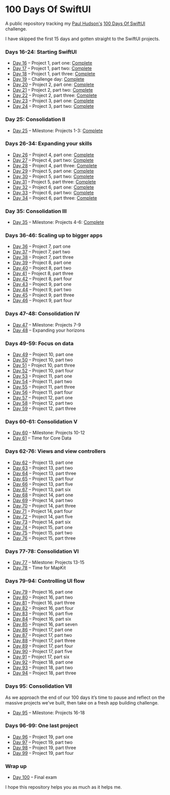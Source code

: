 # 100 Days Of SwiftUI

A public repository tracking my [Paul Hudson's][paul-hudson-twitter]
[100 Days Of SwiftUI][100-days-of-swiftui] challenge.

I have skipped the first 15 days and gotten straight to the SwiftUI projects.



### Days 16-24: Starting SwiftUI

* [Day 16][day-016] – Project 1, part one:        [Complete][day-016-tag]
* [Day 17][day-017] – Project 1, part two:        [Complete][day-017-tag]
* [Day 18][day-018] – Project 1, part three:      [Complete][day-018-tag]
* [Day 19][day-019] – Challenge day:              [Complete][day-019-tag]
* [Day 20][day-020] – Project 2, part one:        [Complete][day-020-tag]
* [Day 21][day-021] – Project 2, part two:        [Complete][day-021-tag]
* [Day 22][day-022] – Project 2, part three:      [Complete][day-022-tag]
* [Day 23][day-023] – Project 3, part one:        [Complete][day-023-tag]
* [Day 24][day-024] – Project 3, part two:        [Complete][day-024-tag]



### Day 25: Consolidation II

* [Day 25][day-025] – Milestone: Projects 1-3:    [Complete][day-025-tag]

### Days 26-34: Expanding your skills

* [Day 26][day-026] – Project 4, part one:        [Complete][day-026-tag]
* [Day 27][day-027] – Project 4, part two:        [Complete][day-027-tag]
* [Day 28][day-028] – Project 4, part three:      [Complete][day-028-tag]
* [Day 29][day-029] – Project 5, part one:        [Complete][day-029-tag]
* [Day 30][day-030] – Project 5, part two:        [Complete][day-030-tag]
* [Day 31][day-031] – Project 5, part three:      [Complete][day-031-tag]
* [Day 32][day-032] – Project 6, part one:        [Complete][day-032-tag]
* [Day 33][day-033] – Project 6, part two:        [Complete][day-033-tag]
* [Day 34][day-034] – Project 6, part three:      [Complete][day-034-tag]



### Day 35: Consolidation III

* [Day 35][day-035] – Milestone: Projects 4-6:    [Complete][day-035-tag]



### Days 36-46: Scaling up to bigger apps

* [Day 36][day-036] – Project 7, part one
* [Day 37][day-037] – Project 7, part two
* [Day 38][day-038] – Project 7, part three
* [Day 39][day-039] – Project 8, part one
* [Day 40][day-040] – Project 8, part two
* [Day 41][day-041] – Project 8, part three
* [Day 42][day-042] – Project 8, part four
* [Day 43][day-043] – Project 9, part one
* [Day 44][day-044] – Project 9, part two
* [Day 45][day-045] – Project 9, part three
* [Day 46][day-046] – Project 9, part four

### Days 47-48: Consolidation IV

* [Day 47][day-047] – Milestone: Projects 7-9
* [Day 48][day-048] – Expanding your horizons



### Days 49-59: Focus on data

* [Day 49][day-049] – Project 10, part one
* [Day 50][day-050] – Project 10, part two
* [Day 51][day-051] – Project 10, part three
* [Day 52][day-052] – Project 10, part four
* [Day 53][day-053] – Project 11, part one
* [Day 54][day-054] – Project 11, part two
* [Day 55][day-055] – Project 11, part three
* [Day 56][day-056] – Project 11, part four
* [Day 57][day-057] – Project 12, part one
* [Day 58][day-058] – Project 12, part two
* [Day 59][day-059] – Project 12, part three



### Days 60-61: Consolidation V

* [Day 60][day-060] – Milestone: Projects 10-12
* [Day 61][day-061] – Time for Core Data



### Days 62-76: Views and view controllers

* [Day 62][day-062] – Project 13, part one
* [Day 63][day-063] – Project 13, part two
* [Day 64][day-064] – Project 13, part three
* [Day 65][day-065] – Project 13, part four
* [Day 66][day-066] – Project 13, part five
* [Day 67][day-067] – Project 13, part six
* [Day 68][day-068] – Project 14, part one
* [Day 69][day-069] – Project 14, part two
* [Day 70][day-070] – Project 14, part three
* [Day 71][day-071] – Project 14, part four
* [Day 72][day-072] – Project 14, part five
* [Day 73][day-073] – Project 14, part six
* [Day 74][day-074] – Project 15, part one
* [Day 75][day-075] – Project 15, part two
* [Day 76][day-076] – Project 15, part three



### Days 77-78: Consolidation VI

* [Day 77][day-077] – Milestone: Projects 13-15
* [Day 78][day-078] – Time for MapKit



### Days 79-94: Controlling UI flow

* [Day 79][day-079] – Project 16, part one
* [Day 80][day-080] – Project 16, part two
* [Day 81][day-081] – Project 16, part three
* [Day 82][day-082] – Project 16, part four
* [Day 83][day-083] – Project 16, part five
* [Day 84][day-084] – Project 16, part six
* [Day 85][day-085] – Project 16, part seven
* [Day 86][day-086] – Project 17, part one
* [Day 87][day-087] – Project 17, part two
* [Day 88][day-088] – Project 17, part three
* [Day 89][day-089] – Project 17, part four
* [Day 90][day-090] – Project 17, part five
* [Day 91][day-091] – Project 17, part six
* [Day 92][day-092] – Project 18, part one
* [Day 93][day-093] – Project 18, part two
* [Day 94][day-094] – Project 18, part three



### Days 95: Consolidation VII
As we approach the end of our 100 days it’s time to pause and reflect on the massive projects we’ve built, then take on a fresh app building challenge.

* [Day 95][day-095] – Milestone: Projects 16-18



### Days 96-99: One last project

* [Day 96][day-096] – Project 19, part one
* [Day 97][day-097] – Project 19, part two
* [Day 98][day-098] – Project 19, part three
* [Day 99][day-099] – Project 19, part four



### Wrap up

* [Day 100][day-100] – Final exam

I hope this repository helps you as much as it helps me.

[//]: # (Twitter)

[paul-hudson-twitter]: https://twitter.com/twostraws

[//]: # (Hacking With Swift)

[100-days-of-swiftui]: https://www.hackingwithswift.com/100/swiftui/
[day-016]: https://www.hackingwithswift.com/100/swiftui/16 (100 Days Of SwiftUI - Day 16 - Hacking With Swift)
[day-017]: https://www.hackingwithswift.com/100/swiftui/17 (100 Days Of SwiftUI - Day 17 - Hacking With Swift)
[day-018]: https://www.hackingwithswift.com/100/swiftui/18 (100 Days Of SwiftUI - Day 18 - Hacking With Swift)
[day-019]: https://www.hackingwithswift.com/100/swiftui/19 (100 Days Of SwiftUI - Day 19 - Hacking With Swift)
[day-020]: https://www.hackingwithswift.com/100/swiftui/20 (100 Days Of SwiftUI - Day 20 - Hacking With Swift)
[day-021]: https://www.hackingwithswift.com/100/swiftui/21 (100 Days Of SwiftUI - Day 21 - Hacking With Swift)
[day-022]: https://www.hackingwithswift.com/100/swiftui/22 (100 Days Of SwiftUI - Day 22 - Hacking With Swift)
[day-023]: https://www.hackingwithswift.com/100/swiftui/23 (100 Days Of SwiftUI - Day 23 - Hacking With Swift)
[day-024]: https://www.hackingwithswift.com/100/swiftui/24 (100 Days Of SwiftUI - Day 24 - Hacking With Swift)
[day-025]: https://www.hackingwithswift.com/100/swiftui/25 (100 Days Of SwiftUI - Day 25 - Hacking With Swift)
[day-026]: https://www.hackingwithswift.com/100/swiftui/26 (100 Days Of SwiftUI - Day 26 - Hacking With Swift)
[day-027]: https://www.hackingwithswift.com/100/swiftui/27 (100 Days Of SwiftUI - Day 27 - Hacking With Swift)
[day-028]: https://www.hackingwithswift.com/100/swiftui/28 (100 Days Of SwiftUI - Day 28 - Hacking With Swift)
[day-029]: https://www.hackingwithswift.com/100/swiftui/29 (100 Days Of SwiftUI - Day 29 - Hacking With Swift)
[day-030]: https://www.hackingwithswift.com/100/swiftui/30 (100 Days Of SwiftUI - Day 30 - Hacking With Swift)
[day-031]: https://www.hackingwithswift.com/100/swiftui/31 (100 Days Of SwiftUI - Day 31 - Hacking With Swift)
[day-032]: https://www.hackingwithswift.com/100/swiftui/32 (100 Days Of SwiftUI - Day 32 - Hacking With Swift)
[day-033]: https://www.hackingwithswift.com/100/swiftui/33 (100 Days Of SwiftUI - Day 33 - Hacking With Swift)
[day-034]: https://www.hackingwithswift.com/100/swiftui/34 (100 Days Of SwiftUI - Day 34 - Hacking With Swift)
[day-035]: https://www.hackingwithswift.com/100/swiftui/35 (100 Days Of SwiftUI - Day 35 - Hacking With Swift)
[day-036]: https://www.hackingwithswift.com/100/swiftui/36 (100 Days Of SwiftUI - Day 36 - Hacking With Swift)
[day-037]: https://www.hackingwithswift.com/100/swiftui/37 (100 Days Of SwiftUI - Day 37 - Hacking With Swift)
[day-038]: https://www.hackingwithswift.com/100/swiftui/38 (100 Days Of SwiftUI - Day 38 - Hacking With Swift)
[day-039]: https://www.hackingwithswift.com/100/swiftui/39 (100 Days Of SwiftUI - Day 39 - Hacking With Swift)
[day-040]: https://www.hackingwithswift.com/100/swiftui/40 (100 Days Of SwiftUI - Day 40 - Hacking With Swift)
[day-041]: https://www.hackingwithswift.com/100/swiftui/41 (100 Days Of SwiftUI - Day 41 - Hacking With Swift)
[day-042]: https://www.hackingwithswift.com/100/swiftui/42 (100 Days Of SwiftUI - Day 42 - Hacking With Swift)
[day-043]: https://www.hackingwithswift.com/100/swiftui/43 (100 Days Of SwiftUI - Day 43 - Hacking With Swift)
[day-044]: https://www.hackingwithswift.com/100/swiftui/44 (100 Days Of SwiftUI - Day 44 - Hacking With Swift)
[day-045]: https://www.hackingwithswift.com/100/swiftui/45 (100 Days Of SwiftUI - Day 45 - Hacking With Swift)
[day-046]: https://www.hackingwithswift.com/100/swiftui/46 (100 Days Of SwiftUI - Day 46 - Hacking With Swift)
[day-047]: https://www.hackingwithswift.com/100/swiftui/47 (100 Days Of SwiftUI - Day 47 - Hacking With Swift)
[day-048]: https://www.hackingwithswift.com/100/swiftui/48 (100 Days Of SwiftUI - Day 48 - Hacking With Swift)
[day-049]: https://www.hackingwithswift.com/100/swiftui/49 (100 Days Of SwiftUI - Day 49 - Hacking With Swift)
[day-050]: https://www.hackingwithswift.com/100/swiftui/50 (100 Days Of SwiftUI - Day 50 - Hacking With Swift)
[day-051]: https://www.hackingwithswift.com/100/swiftui/51 (100 Days Of SwiftUI - Day 51 - Hacking With Swift)
[day-052]: https://www.hackingwithswift.com/100/swiftui/52 (100 Days Of SwiftUI - Day 52 - Hacking With Swift)
[day-053]: https://www.hackingwithswift.com/100/swiftui/53 (100 Days Of SwiftUI - Day 53 - Hacking With Swift)
[day-054]: https://www.hackingwithswift.com/100/swiftui/54 (100 Days Of SwiftUI - Day 54 - Hacking With Swift)
[day-055]: https://www.hackingwithswift.com/100/swiftui/55 (100 Days Of SwiftUI - Day 55 - Hacking With Swift)
[day-056]: https://www.hackingwithswift.com/100/swiftui/56 (100 Days Of SwiftUI - Day 56 - Hacking With Swift)
[day-057]: https://www.hackingwithswift.com/100/swiftui/57 (100 Days Of SwiftUI - Day 57 - Hacking With Swift)
[day-058]: https://www.hackingwithswift.com/100/swiftui/58 (100 Days Of SwiftUI - Day 58 - Hacking With Swift)
[day-059]: https://www.hackingwithswift.com/100/swiftui/59 (100 Days Of SwiftUI - Day 59 - Hacking With Swift)
[day-060]: https://www.hackingwithswift.com/100/swiftui/60 (100 Days Of SwiftUI - Day 60 - Hacking With Swift)
[day-061]: https://www.hackingwithswift.com/100/swiftui/61 (100 Days Of SwiftUI - Day 61 - Hacking With Swift)
[day-062]: https://www.hackingwithswift.com/100/swiftui/62 (100 Days Of SwiftUI - Day 62 - Hacking With Swift)
[day-063]: https://www.hackingwithswift.com/100/swiftui/63 (100 Days Of SwiftUI - Day 63 - Hacking With Swift)
[day-064]: https://www.hackingwithswift.com/100/swiftui/64 (100 Days Of SwiftUI - Day 64 - Hacking With Swift)
[day-065]: https://www.hackingwithswift.com/100/swiftui/65 (100 Days Of SwiftUI - Day 65 - Hacking With Swift)
[day-066]: https://www.hackingwithswift.com/100/swiftui/66 (100 Days Of SwiftUI - Day 66 - Hacking With Swift)
[day-067]: https://www.hackingwithswift.com/100/swiftui/67 (100 Days Of SwiftUI - Day 67 - Hacking With Swift)
[day-068]: https://www.hackingwithswift.com/100/swiftui/68 (100 Days Of SwiftUI - Day 68 - Hacking With Swift)
[day-069]: https://www.hackingwithswift.com/100/swiftui/69 (100 Days Of SwiftUI - Day 69 - Hacking With Swift)
[day-070]: https://www.hackingwithswift.com/100/swiftui/70 (100 Days Of SwiftUI - Day 70 - Hacking With Swift)
[day-071]: https://www.hackingwithswift.com/100/swiftui/71 (100 Days Of SwiftUI - Day 71 - Hacking With Swift)
[day-072]: https://www.hackingwithswift.com/100/swiftui/72 (100 Days Of SwiftUI - Day 72 - Hacking With Swift)
[day-073]: https://www.hackingwithswift.com/100/swiftui/73 (100 Days Of SwiftUI - Day 73 - Hacking With Swift)
[day-074]: https://www.hackingwithswift.com/100/swiftui/74 (100 Days Of SwiftUI - Day 74 - Hacking With Swift)
[day-075]: https://www.hackingwithswift.com/100/swiftui/75 (100 Days Of SwiftUI - Day 75 - Hacking With Swift)
[day-076]: https://www.hackingwithswift.com/100/swiftui/76 (100 Days Of SwiftUI - Day 76 - Hacking With Swift)
[day-077]: https://www.hackingwithswift.com/100/swiftui/77 (100 Days Of SwiftUI - Day 77 - Hacking With Swift)
[day-078]: https://www.hackingwithswift.com/100/swiftui/78 (100 Days Of SwiftUI - Day 78 - Hacking With Swift)
[day-079]: https://www.hackingwithswift.com/100/swiftui/79 (100 Days Of SwiftUI - Day 79 - Hacking With Swift)
[day-080]: https://www.hackingwithswift.com/100/swiftui/80 (100 Days Of SwiftUI - Day 80 - Hacking With Swift)
[day-081]: https://www.hackingwithswift.com/100/swiftui/81 (100 Days Of SwiftUI - Day 81 - Hacking With Swift)
[day-082]: https://www.hackingwithswift.com/100/swiftui/82 (100 Days Of SwiftUI - Day 82 - Hacking With Swift)
[day-083]: https://www.hackingwithswift.com/100/swiftui/83 (100 Days Of SwiftUI - Day 83 - Hacking With Swift)
[day-084]: https://www.hackingwithswift.com/100/swiftui/84 (100 Days Of SwiftUI - Day 84 - Hacking With Swift)
[day-085]: https://www.hackingwithswift.com/100/swiftui/85 (100 Days Of SwiftUI - Day 85 - Hacking With Swift)
[day-086]: https://www.hackingwithswift.com/100/swiftui/86 (100 Days Of SwiftUI - Day 86 - Hacking With Swift)
[day-087]: https://www.hackingwithswift.com/100/swiftui/87 (100 Days Of SwiftUI - Day 87 - Hacking With Swift)
[day-088]: https://www.hackingwithswift.com/100/swiftui/88 (100 Days Of SwiftUI - Day 88 - Hacking With Swift)
[day-089]: https://www.hackingwithswift.com/100/swiftui/89 (100 Days Of SwiftUI - Day 89 - Hacking With Swift)
[day-090]: https://www.hackingwithswift.com/100/swiftui/90 (100 Days Of SwiftUI - Day 90 - Hacking With Swift)
[day-091]: https://www.hackingwithswift.com/100/swiftui/91 (100 Days Of SwiftUI - Day 91 - Hacking With Swift)
[day-092]: https://www.hackingwithswift.com/100/swiftui/92 (100 Days Of SwiftUI - Day 92 - Hacking With Swift)
[day-093]: https://www.hackingwithswift.com/100/swiftui/93 (100 Days Of SwiftUI - Day 93 - Hacking With Swift)
[day-094]: https://www.hackingwithswift.com/100/swiftui/94 (100 Days Of SwiftUI - Day 94 - Hacking With Swift)
[day-095]: https://www.hackingwithswift.com/100/swiftui/95 (100 Days Of SwiftUI - Day 95 - Hacking With Swift)
[day-096]: https://www.hackingwithswift.com/100/swiftui/96 (100 Days Of SwiftUI - Day 96 - Hacking With Swift)
[day-097]: https://www.hackingwithswift.com/100/swiftui/97 (100 Days Of SwiftUI - Day 97 - Hacking With Swift)
[day-098]: https://www.hackingwithswift.com/100/swiftui/98 (100 Days Of SwiftUI - Day 98 - Hacking With Swift)
[day-099]: https://www.hackingwithswift.com/100/swiftui/99 (100 Days Of SwiftUI - Day 99 - Hacking With Swift)
[day-100]: https://www.hackingwithswift.com/100/swiftui/100 (100 Days Of SwiftUI - Day 100 - Hacking With Swift)

[//]: # (GitHub)

[day-016-tag]: https://github.com/prtmshk/100DaysOfSwiftUI/releases/tag/day16 (Release day16 · prtmshk/100DaysOfSwiftUI)
[day-017-tag]: https://github.com/prtmshk/100DaysOfSwiftUI/releases/tag/day17 (Release day17 · prtmshk/100DaysOfSwiftUI)
[day-018-tag]: https://github.com/prtmshk/100DaysOfSwiftUI/releases/tag/day18 (Release day18 · prtmshk/100DaysOfSwiftUI)
[day-019-tag]: https://github.com/prtmshk/100DaysOfSwiftUI/releases/tag/day19 (Release day19 · prtmshk/100DaysOfSwiftUI)
[day-020-tag]: https://github.com/prtmshk/100DaysOfSwiftUI/releases/tag/day20 (Release day20 · prtmshk/100DaysOfSwiftUI)
[day-021-tag]: https://github.com/prtmshk/100DaysOfSwiftUI/releases/tag/day21 (Release day21 · prtmshk/100DaysOfSwiftUI)
[day-022-tag]: https://github.com/prtmshk/100DaysOfSwiftUI/releases/tag/day22 (Release day22 · prtmshk/100DaysOfSwiftUI)
[day-023-tag]: https://github.com/prtmshk/100DaysOfSwiftUI/releases/tag/day23 (Release day23 · prtmshk/100DaysOfSwiftUI)
[day-024-tag]: https://github.com/prtmshk/100DaysOfSwiftUI/releases/tag/day24 (Release day24 · prtmshk/100DaysOfSwiftUI)
[day-025-tag]: https://github.com/prtmshk/100DaysOfSwiftUI/releases/tag/day25 (Release day25 · prtmshk/100DaysOfSwiftUI)
[day-026-tag]: https://github.com/prtmshk/100DaysOfSwiftUI/releases/tag/day26 (Release day26 · prtmshk/100DaysOfSwiftUI)
[day-027-tag]: https://github.com/prtmshk/100DaysOfSwiftUI/releases/tag/day27 (Release day27 · prtmshk/100DaysOfSwiftUI)
[day-028-tag]: https://github.com/prtmshk/100DaysOfSwiftUI/releases/tag/day28 (Release day28 · prtmshk/100DaysOfSwiftUI)
[day-029-tag]: https://github.com/prtmshk/100DaysOfSwiftUI/releases/tag/day29 (Release day29 · prtmshk/100DaysOfSwiftUI)
[day-030-tag]: https://github.com/prtmshk/100DaysOfSwiftUI/releases/tag/day30 (Release day30 · prtmshk/100DaysOfSwiftUI)
[day-031-tag]: https://github.com/prtmshk/100DaysOfSwiftUI/releases/tag/day31 (Release day31 · prtmshk/100DaysOfSwiftUI)
[day-032-tag]: https://github.com/prtmshk/100DaysOfSwiftUI/releases/tag/day32 (Release day32 · prtmshk/100DaysOfSwiftUI)
[day-033-tag]: https://github.com/prtmshk/100DaysOfSwiftUI/releases/tag/day33 (Release day33 · prtmshk/100DaysOfSwiftUI)
[day-034-tag]: https://github.com/prtmshk/100DaysOfSwiftUI/releases/tag/day34 (Release day34 · prtmshk/100DaysOfSwiftUI)
[day-035-tag]: https://github.com/prtmshk/100DaysOfSwiftUI/releases/tag/day35 (Release day35 · prtmshk/100DaysOfSwiftUI)
[day-036-tag]: https://github.com/prtmshk/100DaysOfSwiftUI/releases/tag/day36 (Release day36 · prtmshk/100DaysOfSwiftUI)
[day-037-tag]: https://github.com/prtmshk/100DaysOfSwiftUI/releases/tag/day37 (Release day37 · prtmshk/100DaysOfSwiftUI)
[day-038-tag]: https://github.com/prtmshk/100DaysOfSwiftUI/releases/tag/day38 (Release day38 · prtmshk/100DaysOfSwiftUI)
[day-039-tag]: https://github.com/prtmshk/100DaysOfSwiftUI/releases/tag/day39 (Release day39 · prtmshk/100DaysOfSwiftUI)
[day-040-tag]: https://github.com/prtmshk/100DaysOfSwiftUI/releases/tag/day40 (Release day40 · prtmshk/100DaysOfSwiftUI)
[day-041-tag]: https://github.com/prtmshk/100DaysOfSwiftUI/releases/tag/day41 (Release day41 · prtmshk/100DaysOfSwiftUI)
[day-042-tag]: https://github.com/prtmshk/100DaysOfSwiftUI/releases/tag/day42 (Release day42 · prtmshk/100DaysOfSwiftUI)
[day-043-tag]: https://github.com/prtmshk/100DaysOfSwiftUI/releases/tag/day43 (Release day43 · prtmshk/100DaysOfSwiftUI)
[day-044-tag]: https://github.com/prtmshk/100DaysOfSwiftUI/releases/tag/day44 (Release day44 · prtmshk/100DaysOfSwiftUI)
[day-045-tag]: https://github.com/prtmshk/100DaysOfSwiftUI/releases/tag/day45 (Release day45 · prtmshk/100DaysOfSwiftUI)
[day-046-tag]: https://github.com/prtmshk/100DaysOfSwiftUI/releases/tag/day46 (Release day46 · prtmshk/100DaysOfSwiftUI)
[day-047-tag]: https://github.com/prtmshk/100DaysOfSwiftUI/releases/tag/day47 (Release day47 · prtmshk/100DaysOfSwiftUI)
[day-048-tag]: https://github.com/prtmshk/100DaysOfSwiftUI/releases/tag/day48 (Release day48 · prtmshk/100DaysOfSwiftUI)
[day-049-tag]: https://github.com/prtmshk/100DaysOfSwiftUI/releases/tag/day49 (Release day49 · prtmshk/100DaysOfSwiftUI)
[day-050-tag]: https://github.com/prtmshk/100DaysOfSwiftUI/releases/tag/day50 (Release day50 · prtmshk/100DaysOfSwiftUI)
[day-051-tag]: https://github.com/prtmshk/100DaysOfSwiftUI/releases/tag/day51 (Release day51 · prtmshk/100DaysOfSwiftUI)
[day-052-tag]: https://github.com/prtmshk/100DaysOfSwiftUI/releases/tag/day52 (Release day52 · prtmshk/100DaysOfSwiftUI)
[day-053-tag]: https://github.com/prtmshk/100DaysOfSwiftUI/releases/tag/day53 (Release day53 · prtmshk/100DaysOfSwiftUI)
[day-054-tag]: https://github.com/prtmshk/100DaysOfSwiftUI/releases/tag/day54 (Release day54 · prtmshk/100DaysOfSwiftUI)
[day-055-tag]: https://github.com/prtmshk/100DaysOfSwiftUI/releases/tag/day55 (Release day55 · prtmshk/100DaysOfSwiftUI)
[day-056-tag]: https://github.com/prtmshk/100DaysOfSwiftUI/releases/tag/day56 (Release day56 · prtmshk/100DaysOfSwiftUI)
[day-057-tag]: https://github.com/prtmshk/100DaysOfSwiftUI/releases/tag/day57 (Release day57 · prtmshk/100DaysOfSwiftUI)
[day-058-tag]: https://github.com/prtmshk/100DaysOfSwiftUI/releases/tag/day58 (Release day58 · prtmshk/100DaysOfSwiftUI)
[day-059-tag]: https://github.com/prtmshk/100DaysOfSwiftUI/releases/tag/day59 (Release day59 · prtmshk/100DaysOfSwiftUI)
[day-060-tag]: https://github.com/prtmshk/100DaysOfSwiftUI/releases/tag/day60 (Release day60 · prtmshk/100DaysOfSwiftUI)
[day-061-tag]: https://github.com/prtmshk/100DaysOfSwiftUI/releases/tag/day61 (Release day61 · prtmshk/100DaysOfSwiftUI)
[day-062-tag]: https://github.com/prtmshk/100DaysOfSwiftUI/releases/tag/day62 (Release day62 · prtmshk/100DaysOfSwiftUI)
[day-063-tag]: https://github.com/prtmshk/100DaysOfSwiftUI/releases/tag/day63 (Release day63 · prtmshk/100DaysOfSwiftUI)
[day-064-tag]: https://github.com/prtmshk/100DaysOfSwiftUI/releases/tag/day64 (Release day64 · prtmshk/100DaysOfSwiftUI)
[day-065-tag]: https://github.com/prtmshk/100DaysOfSwiftUI/releases/tag/day65 (Release day65 · prtmshk/100DaysOfSwiftUI)
[day-066-tag]: https://github.com/prtmshk/100DaysOfSwiftUI/releases/tag/day66 (Release day66 · prtmshk/100DaysOfSwiftUI)
[day-067-tag]: https://github.com/prtmshk/100DaysOfSwiftUI/releases/tag/day67 (Release day67 · prtmshk/100DaysOfSwiftUI)
[day-068-tag]: https://github.com/prtmshk/100DaysOfSwiftUI/releases/tag/day68 (Release day68 · prtmshk/100DaysOfSwiftUI)
[day-069-tag]: https://github.com/prtmshk/100DaysOfSwiftUI/releases/tag/day69 (Release day69 · prtmshk/100DaysOfSwiftUI)
[day-070-tag]: https://github.com/prtmshk/100DaysOfSwiftUI/releases/tag/day70 (Release day70 · prtmshk/100DaysOfSwiftUI)
[day-071-tag]: https://github.com/prtmshk/100DaysOfSwiftUI/releases/tag/day71 (Release day71 · prtmshk/100DaysOfSwiftUI)
[day-072-tag]: https://github.com/prtmshk/100DaysOfSwiftUI/releases/tag/day72 (Release day72 · prtmshk/100DaysOfSwiftUI)
[day-073-tag]: https://github.com/prtmshk/100DaysOfSwiftUI/releases/tag/day73 (Release day73 · prtmshk/100DaysOfSwiftUI)
[day-074-tag]: https://github.com/prtmshk/100DaysOfSwiftUI/releases/tag/day74 (Release day74 · prtmshk/100DaysOfSwiftUI)
[day-075-tag]: https://github.com/prtmshk/100DaysOfSwiftUI/releases/tag/day75 (Release day75 · prtmshk/100DaysOfSwiftUI)
[day-076-tag]: https://github.com/prtmshk/100DaysOfSwiftUI/releases/tag/day76 (Release day76 · prtmshk/100DaysOfSwiftUI)
[day-077-tag]: https://github.com/prtmshk/100DaysOfSwiftUI/releases/tag/day77 (Release day77 · prtmshk/100DaysOfSwiftUI)
[day-078-tag]: https://github.com/prtmshk/100DaysOfSwiftUI/releases/tag/day78 (Release day78 · prtmshk/100DaysOfSwiftUI)
[day-079-tag]: https://github.com/prtmshk/100DaysOfSwiftUI/releases/tag/day79 (Release day79 · prtmshk/100DaysOfSwiftUI)
[day-080-tag]: https://github.com/prtmshk/100DaysOfSwiftUI/releases/tag/day80 (Release day80 · prtmshk/100DaysOfSwiftUI)
[day-081-tag]: https://github.com/prtmshk/100DaysOfSwiftUI/releases/tag/day81 (Release day81 · prtmshk/100DaysOfSwiftUI)
[day-082-tag]: https://github.com/prtmshk/100DaysOfSwiftUI/releases/tag/day82 (Release day82 · prtmshk/100DaysOfSwiftUI)
[day-083-tag]: https://github.com/prtmshk/100DaysOfSwiftUI/releases/tag/day83 (Release day83 · prtmshk/100DaysOfSwiftUI)
[day-084-tag]: https://github.com/prtmshk/100DaysOfSwiftUI/releases/tag/day84 (Release day84 · prtmshk/100DaysOfSwiftUI)
[day-085-tag]: https://github.com/prtmshk/100DaysOfSwiftUI/releases/tag/day85 (Release day85 · prtmshk/100DaysOfSwiftUI)
[day-086-tag]: https://github.com/prtmshk/100DaysOfSwiftUI/releases/tag/day86 (Release day86 · prtmshk/100DaysOfSwiftUI)
[day-087-tag]: https://github.com/prtmshk/100DaysOfSwiftUI/releases/tag/day87 (Release day87 · prtmshk/100DaysOfSwiftUI)
[day-088-tag]: https://github.com/prtmshk/100DaysOfSwiftUI/releases/tag/day88 (Release day88 · prtmshk/100DaysOfSwiftUI)
[day-089-tag]: https://github.com/prtmshk/100DaysOfSwiftUI/releases/tag/day89 (Release day89 · prtmshk/100DaysOfSwiftUI)
[day-090-tag]: https://github.com/prtmshk/100DaysOfSwiftUI/releases/tag/day90 (Release day90 · prtmshk/100DaysOfSwiftUI)
[day-091-tag]: https://github.com/prtmshk/100DaysOfSwiftUI/releases/tag/day91 (Release day91 · prtmshk/100DaysOfSwiftUI)
[day-092-tag]: https://github.com/prtmshk/100DaysOfSwiftUI/releases/tag/day92 (Release day92 · prtmshk/100DaysOfSwiftUI)
[day-093-tag]: https://github.com/prtmshk/100DaysOfSwiftUI/releases/tag/day93 (Release day93 · prtmshk/100DaysOfSwiftUI)
[day-094-tag]: https://github.com/prtmshk/100DaysOfSwiftUI/releases/tag/day94 (Release day94 · prtmshk/100DaysOfSwiftUI)
[day-095-tag]: https://github.com/prtmshk/100DaysOfSwiftUI/releases/tag/day95 (Release day95 · prtmshk/100DaysOfSwiftUI)
[day-096-tag]: https://github.com/prtmshk/100DaysOfSwiftUI/releases/tag/day96 (Release day96 · prtmshk/100DaysOfSwiftUI)
[day-097-tag]: https://github.com/prtmshk/100DaysOfSwiftUI/releases/tag/day97 (Release day97 · prtmshk/100DaysOfSwiftUI)
[day-098-tag]: https://github.com/prtmshk/100DaysOfSwiftUI/releases/tag/day98 (Release day98 · prtmshk/100DaysOfSwiftUI)
[day-099-tag]: https://github.com/prtmshk/100DaysOfSwiftUI/releases/tag/day99 (Release day99 · prtmshk/100DaysOfSwiftUI)
[day-100-tag]: https://github.com/prtmshk/100DaysOfSwiftUI/releases/tag/day100 (Release day100 · prtmshk/100DaysOfSwiftUI)
